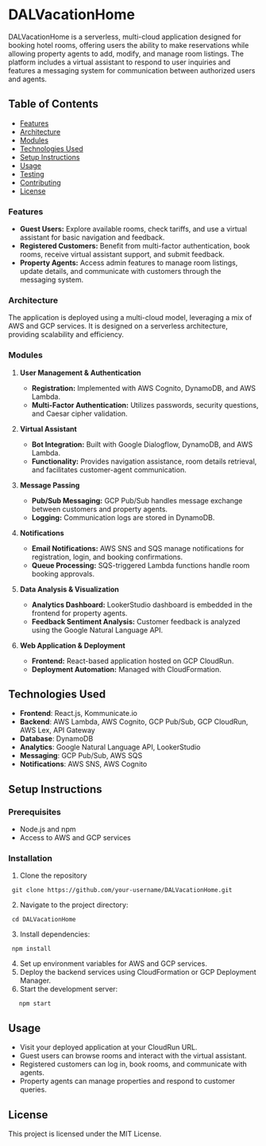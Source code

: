 


# DALVacationHome

[](https://github.com/LuvPatel/DALVacationHome?tab=readme-ov-file#dalvacationhome)

DALVacationHome is a serverless, multi-cloud application designed for booking hotel rooms, offering users the ability to make reservations while allowing property agents to add, modify, and manage room listings. The platform includes a virtual assistant to respond to user inquiries and features a messaging system for communication between authorized users and agents.

## Table of Contents

[](https://github.com/LuvPatel/DALVacationHome?tab=readme-ov-file#table-of-contents)

-   [Features](https://github.com/LuvPatel/DALVacationHome?tab=readme-ov-file#features)
-   [Architecture](https://github.com/LuvPatel/DALVacationHome?tab=readme-ov-file#architecture)
-   [Modules](https://github.com/LuvPatel/DALVacationHome?tab=readme-ov-file#modules)
-   [Technologies Used](https://github.com/LuvPatel/DALVacationHome?tab=readme-ov-file#technologies-used)
-   [Setup Instructions](https://github.com/LuvPatel/DALVacationHome?tab=readme-ov-file#setup-instructions)
-   [Usage](https://github.com/LuvPatel/DALVacationHome?tab=readme-ov-file#usage)
-   [Testing](https://github.com/LuvPatel/DALVacationHome?tab=readme-ov-file#testing)
-   [Contributing](https://github.com/LuvPatel/DALVacationHome?tab=readme-ov-file#contributing)
-   [License](https://github.com/LuvPatel/DALVacationHome?tab=readme-ov-file#license)


### Features

-   **Guest Users:** Explore available rooms, check tariffs, and use a virtual assistant for basic navigation and feedback.
-   **Registered Customers:** Benefit from multi-factor authentication, book rooms, receive virtual assistant support, and submit feedback.
-   **Property Agents:** Access admin features to manage room listings, update details, and communicate with customers through the messaging system.

### Architecture

The application is deployed using a multi-cloud model, leveraging a mix of AWS and GCP services. It is designed on a serverless architecture, providing scalability and efficiency.

### Modules

1.  **User Management & Authentication**
    
    -   **Registration:** Implemented with AWS Cognito, DynamoDB, and AWS Lambda.
    -   **Multi-Factor Authentication:** Utilizes passwords, security questions, and Caesar cipher validation.
2.  **Virtual Assistant**
    
    -   **Bot Integration:** Built with Google Dialogflow, DynamoDB, and AWS Lambda.
    -   **Functionality:** Provides navigation assistance, room details retrieval, and facilitates customer-agent communication.
3.  **Message Passing**
    
    -   **Pub/Sub Messaging:** GCP Pub/Sub handles message exchange between customers and property agents.
    -   **Logging:** Communication logs are stored in DynamoDB.
4.  **Notifications**
    
    -   **Email Notifications:** AWS SNS and SQS manage notifications for registration, login, and booking confirmations.
    -   **Queue Processing:** SQS-triggered Lambda functions handle room booking approvals.
5.  **Data Analysis & Visualization**
    
    -   **Analytics Dashboard:** LookerStudio dashboard is embedded in the frontend for property agents.
    -   **Feedback Sentiment Analysis:** Customer feedback is analyzed using the Google Natural Language API.
6.  **Web Application & Deployment**
    
    -   **Frontend:** React-based application hosted on GCP CloudRun.
    -   **Deployment Automation:** Managed with CloudFormation.

## Technologies Used

[](https://github.com/jeffrypaul37/DALVacationHome?tab=readme-ov-file#technologies-used)

-   **Frontend**: React.js, Kommunicate.io
-   **Backend**: AWS Lambda, AWS Cognito, GCP Pub/Sub, GCP CloudRun, AWS Lex, API Gateway
-   **Database**: DynamoDB
-   **Analytics**: Google Natural Language API, LookerStudio
-   **Messaging**: GCP Pub/Sub, AWS SQS
-   **Notifications**: AWS SNS, AWS Cognito

## Setup Instructions

[](https://github.com/jeffrypaul37/DALVacationHome?tab=readme-ov-file#setup-instructions)

### Prerequisites

[](https://github.com/jeffrypaul37/DALVacationHome?tab=readme-ov-file#prerequisites)

-   Node.js and npm
-   Access to AWS and GCP services

### Installation

[](https://github.com/jeffrypaul37/DALVacationHome?tab=readme-ov-file#installation)

1.   Clone the repository
   ``` 
    git clone https://github.com/your-username/DALVacationHome.git
```    
2. Navigate to the project directory:
```
 cd DALVacationHome
```
3. Install dependencies:
```
 npm install
```
4. Set up environment variables for AWS and GCP services.
5.  Deploy the backend services using CloudFormation or GCP Deployment Manager.
6.  Start the development server:
  ```
     npm start
   ```

## Usage

[](https://github.com/jeffrypaul37/DALVacationHome?tab=readme-ov-file#usage)

-   Visit your deployed application at your CloudRun URL.
-   Guest users can browse rooms and interact with the virtual assistant.
-   Registered customers can log in, book rooms, and communicate with agents.
-   Property agents can manage properties and respond to customer queries.

## License

[](https://github.com/LuvPatel/DALVacationHome?tab=readme-ov-file#license)

This project is licensed under the MIT License.
